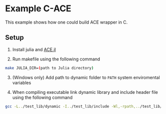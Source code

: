 # Example C-ACE

This example shows how one could build ACE wrapper in C.

## Setup

1. Install julia and [ACE.jl](https://github.com/ACEsuit/ACE.jl/tree/dev-v0.8.x)

2. Run makefile using the following command

```bash
make JULIA_DIR=(path to Julia directory)
```

3. (Windows only) Add path to dynamic folder to <code>PATH</code> system enviromental variables

4. When compiling executable link dynamic library and include header file using the following command

```bash
gcc -L../test_lib/dynamic -I../test_lib/include -Wl,-rpath,../test_lib/dynamic  main.c -ltest
```
